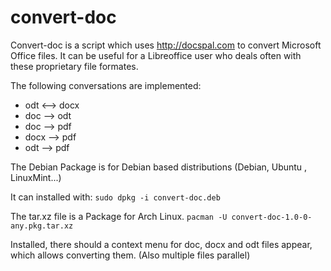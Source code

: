 # convert-doc

Convert-doc is a script which uses http://docspal.com to convert Microsoft Office files.
It can be useful for a Libreoffice user who deals often with these proprietary file formates.

The following conversations are implemented:

  * odt <--> docx
  * doc  --> odt
  * doc  --> pdf
  * docx --> pdf
  * odt  --> pdf

The Debian Package is for Debian based distributions (Debian, Ubuntu , LinuxMint...)

It can installed with: `sudo dpkg -i convert-doc.deb`

The tar.xz file is a Package for Arch Linux.
`pacman -U convert-doc-1.0-0-any.pkg.tar.xz`

Installed, there should a context menu for doc, docx and odt files appear, 
which allows converting them. (Also multiple files parallel)